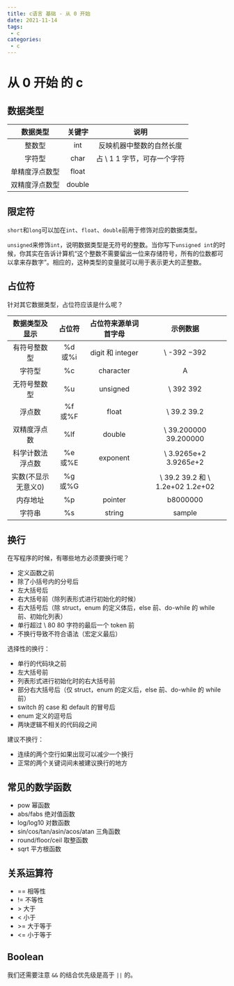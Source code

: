 ```yaml
---
title: c语言 基础 - 从 0 开始
date: 2021-11-14
tags:
 - c
categories:
 - c
---
```


# 从 0 开始 的 c

## 数据类型

|    数据类型    | 关键字 |            说明             |
| :------------: | :----: | :-------------------------: |
|     整数型     |  int   |  反映机器中整数的自然长度   |
|     字符型     |  char  | 占 \ 1 1 字节，可存一个字符 |
| 单精度浮点数型 | float  |                             |
| 双精度浮点数型 | double |                             |



## 限定符

`short`和`long`可以加在`int`、`float`、`double`前用于修饰对应的数据类型。

`unsigned`来修饰`int`，说明数据类型是无符号的整数。当你写下`unsigned int`的时候，你其实在告诉计算机“这个整数不需要留出一位来存储符号，所有的位数都可以拿来存数字”。相应的，这种类型的变量就可以用于表示更大的正整数。

## 占位符

针对其它数据类型，占位符应该是什么呢？



|   数据类型及显示    | 占位符 | 占位符来源单词首字母 |              示例数据              |
| :-----------------: | :----: | :------------------: | :--------------------------------: |
|    有符号整数型     | %d或%i |   digit 和 integer   |            \ -392 −392             |
|       字符型        |   %c   |      character       |                 A                  |
|    无符号整数型     |   %u   |       unsigned       |             \ 392 392              |
|       浮点数        | %f或%F |        float         |            \ 39.2 39.2             |
|    双精度浮点数     |  %lf   |        double        |       \ 39.200000 39.200000        |
|  科学计数法浮点数   | %e或%E |       exponent       |      \ 3.9265e+2 3.9265*e*+2       |
| 实数(不显示无意义0) | %g或%G |                      | \ 39.2 39.2 和 \ 1.2e+02 1.2*e*+02 |
|      内存地址       |   %p   |       pointer        |              b8000000              |
|       字符串        |   %s   |        string        |               sample               |



## 换行

在写程序的时候，有哪些地方必须要换行呢？

- 定义函数之前
- 除了小括号内的分号后
- 左大括号后
- 右大括号前（除列表形式进行初始化的时候）
- 右大括号后（除 struct，enum 的定义体后，else 前、do-while 的 while 前、初始化列表）
- 单行超过 \ 80 80 字符的最后一个 token 前
- 不换行导致不符合语法（宏定义最后）

选择性的换行：

- 单行的代码块之前
- 左大括号前
- 列表形式进行初始化时的右大括号前
- 部分右大括号后（仅 struct，enum 的定义后，else 前、do-while 的 while 前）
- switch 的 case 和 default 的冒号后
- enum 定义的逗号后
- 两块逻辑不相关的代码段之间

建议不换行：

- 连续的两个空行如果出现可以减少一个换行
- 正常的两个关键词间未被建议换行的地方



## 常见的数学函数

- pow 幂函数
- abs/fabs 绝对值函数
- log/log10 对数函数
- sin/cos/tan/asin/acos/atan 三角函数
- round/floor/ceil 取整函数
- sqrt 平方根函数



## 关系运算符

- == 相等性
- != 不等性
- \> 大于
- \< 小于
- \>= 大于等于
- \<= 小于等于



## Boolean



我们还需要注意 `&&` 的结合优先级是高于 `||` 的。